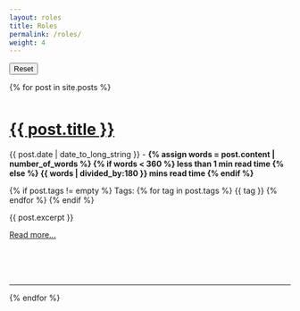 ```yaml
---
layout: roles
title: Roles
permalink: /roles/
weight: 4
---
```


<style>
.article hr {
    background: #e2e2e2 !important;
}
a:hover {
    text-decoration: none;
}

.article a {
   transition: none !important;
   text-decoration: none !important;
}
.tag {
  cursor: pointer;
}
</style>

<button id="reset" class="btn btn-primary">Reset</button>

{% for post in site.posts %}

<div style="margin-bottom:50px; margin-top:50px" class="alltags {% for tag in post.tags %}tag-{{ tag }} {% endfor %}">
<h1><b><a style="" href="{{ site.baseurl }}/{{ post.url }}">{{ post.title }}</a></b></h1>

<p class="article-metadata text-muted">
{{ post.date | date_to_long_string }} -  
<b>
{% assign words = post.content | number_of_words %}
{% if words < 360 %}
less than 1 min read time
{% else %}
{{ words | divided_by:180 }} mins read time
{% endif %}
</b>

<br>

{% if post.tags != empty %}
Tags: 
{% for tag in post.tags %}
<span data-id="tag-{{ tag }}" class="tag badge badge-pill text-primary border border-primary">{{ tag }}</span>
{% endfor %}
{% endif %}
</p>

{{ post.excerpt }}

<a href="{{ site.baseurl }}/{{ post.url }}" class="btn btn-info">Read more...</a>
</div>

<br>

<hr class="alltags {% for tag in post.tags %}tag-{{ tag }} {% endfor %}">
{% endfor %}

<script src="https://ajax.googleapis.com/ajax/libs/jquery/3.3.1/jquery.min.js"></script>
<script>
$(function(){

    // Reset list
    $("#reset").click(function(){
        $(".alltags").show();    
    })

    // When clicking a tag, filter to tag
    $('.tag').click(function(event){
        // prevent navigation to role page when clicking tag
        tag = $(this).attr("data-id")
        console.log(tag)
        $(".alltags").hide();
        $("." + tag).show();
    })

});
</script>
